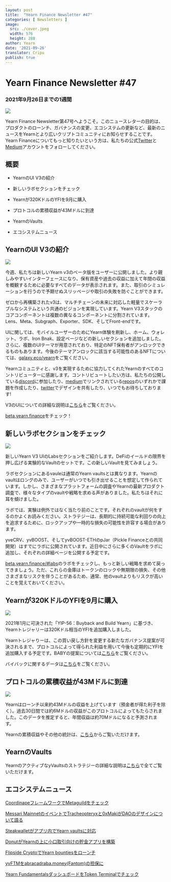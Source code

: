 ```yaml
---
layout: post
title:  "Yearn Finance Newsletter #47"
categories: [ Newsletters ]
image:
  src: ./cover.jpeg
  width: 576
  height: 288
author: Yearn
date: '2021-09-26'
translator: Cripu
publish: true
---
```


# Yearn Finance Newsletter #47

### 2021年9月26日までの1週間

![](/_newsletters/Yearn-Finance-Newsletter-47/image1.png)

Yearn Finance Newsletter第47号へようこそ。このニュースレターの目的は、プロダクトのローンチ、ガバナンスの変更、エコシステムの更新など、最新のニュースをYearnとより広いクリプトコミュニティにお知らせすることです。Yearn Financeについてもっと知りたいという方は、私たちの公式[Twitter](https://twitter.com/iearnfinance)と[Medium](https://medium.com/iearn)アカウントをフォローしてください。

## 概要

-   YearnのUI V3の紹介
    
-   新しいラボセクションをチェック
    
-   Yearnが320KドルのYFIを9月に購入
    
-   プロトコルの累積収益が43Mドルに到達
    
-   YearnのVaults
    
-   エコシステムニュース
    

## YearnのUI V3の紹介

![](/_newsletters/Yearn-Finance-Newsletter-47/image2.png)

今週、私たちは新しいYearn v3のベータ版をユーザーに公開しました。より親しみやすいインターフェースになり、保有資産や過去の収益に加えて年間の収益を概観するために必要なすべてのデータが表示されます。また、取引のシミュレーションを行うので予期せぬスリッページや取引の失敗を防ぐことができます。

ゼロから再構築されたv3は、マルチチェーンの未来に対応した軽量でスケーラブルなシステムという共通のビジョンを実現しています。Yearn V3スタックのコアコンポーネントは複数の異なるコンポーネントに分割されています。Lens、Meta、Subgraph、Exporter、SDK、そしてFront-endです。 

UIに関しては、モバイルユーザーのためにYearn体験を刷新し、ホーム、ウォレット、ラボ、Iron Bnak、設定ページなどの新しいセクションを追加しました。さらに、複数のUIテーマが用意されており、特定のNFT保有者がアンロックできるものもあります。今後のテーマアンロックに該当する可能性のあるNFTについては、[galaxy.eco/yearn](https://galaxy.eco/yearn)をご覧ください。

Yearnコミュニティと、v3を実現するために協力してくれたYearnのすべてのコントリビューターに感謝します。コントリビュートしたい方は、私たちの公開している[discord](https://discord.gg/8rF374XkXy)に参加したり、[medium](https://medium.com/iearn/yearn-ui-v3-0-a194355bdb1f)でリンクされている[repos](https://github.com/yearn)のいずれかで課題を作成したり、[twitter](https://twitter.com/iearnfinance)でデザインを共有したり、いつでもお待ちしております!

V3のUIについての詳細な説明は[こちら](https://medium.com/iearn/yearn-ui-v3-0-a194355bdb1f)をご覧ください。

[beta.yearn.finance](https://beta.yearn.finance/)をチェック！

## 新しいラボセクションをチェック

![](/_newsletters/Yearn-Finance-Newsletter-47/image3.png)

新しいYearn V3 UIのLabsセクションをご紹介します。DeFiのイールドの限界を押し広げる実験的なVaultのセットです。この新しいVaultを見てみましょう。

ラボセクションにあるvauleは通常のYearn vaultsとは異なります。Yearnのvaultはロングのみで、ユーザーがいつでも引き出せることを想定して作られています。しかし、さまざまなプラットフォームの調査やYearnの最新プロダクト調査で、様々なタイプのvaultや戦略を求める声がありました。私たちはそれに耳を傾けました。

ラボでは、実験は例外ではなく当たり前のことです。それぞれのvaultが何をするのかよくお読みください。ストラテジーは、長期的に持続可能な利回りの向上を追求するために、ロックアップや一時的な損失の可能性を許容する場合があります。

yveCRV、yvBOOST、そしてyvBOOST-ETHのpJar（Pickle Financeとの共同開発）はすでにラボに公開されています。近日中にさらに多くのVaultをラボに追加し、それぞれの詳細ページを公開する予定です。

[beta.yearn.finance/#labs](https://beta.yearn.finance/#/labs)のラボをチェックし、もっと新しい戦略を求めて戻ってきましょう。ただ、これらの金庫はトークンのロックや無期限の損失、その他さまざまなリスクを伴うことがあるため、通常、他のvaultよりもリスクが高いことを覚えておいてください。

## Yearnが320KドルのYFIを9月に購入

![](/_newsletters/Yearn-Finance-Newsletter-47/image4.png)

2021年1月に可決された「YIP-56：Buyback and Build Yearn」に基づき、Yearnトレジャリーは320Kドル相当のYFIを追加購入しました。

Yearnトレジャりーは、この買い戻し方針を変更する新たなガバナンス提案が可決されるまで、プロトコルによって得られた利益を用いて今後も定期的にYFIを追加購入する予定です。BABYの提案については[こちら](https://snapshot.org/#/yearn/proposal/Qmb6gBzjvgLMazSrQQGVcjutLNdkVyM2Lh6yckMzdoaHWZ)をご覧ください。 

バイバックに関するデータは[こちら](https://www.yfistats.com/financials/YFIBuybacks.html)をご覧ください。

## プロトコルの累積収益が43Mドルに到達

![](/_newsletters/Yearn-Finance-Newsletter-47/image5.png)

Yearnはローンチ以来約43Mドルの収益を上げています（預金者が得た利子を除く）。過去30日間では約6Mドルの収益がこのプロトコルによってもたらされました。このデータを推定すると、年間収益は約70Mドルになると予測されます。 

Yearnの累積収益やその他の統計は、[こちら](https://www.yfistats.com/)からご覧いただけます。

## YearnのVaults

YearnのアクティブなyVaultsのストラテジーの詳細な説明は[こちら](https://medium.com/yearn-state-of-the-vaults/the-vaults-at-yearn-9237905ffed3)で全てご覧いただけます。

## エコシステムニュース

[CoordinapeフレームワークでMetaguildをチェック](https://twitter.com/metaguildcom/status/1440368717888557068)

[Messari MainnetのイベントでTracheopteryxと0xMakiがDAOのデザインについて語る](https://twitter.com/MessariCrypto/status/1440412651457110020)

[Steakwalletがアプリ内でYearn vaultsに対応](https://twitter.com/steakwallet/status/1440734147194994694)

[DonutがYearnの上に小口取引向けの貯金アプリを構築](https://twitter.com/bantg/status/1438680337735987209)

[Flipside CryptoでYearn bountiesをローンチ](https://twitter.com/flipsidecrypto/status/1438613782507446273)

[yvFTMをabracadraba.money(Fantom)の担保に](https://twitter.com/MIM_Spell/status/1441912161001820161?s=20)

[Yearn FundamentalsダッシュボードをToken Terminalでチェック](https://twitter.com/iearnfinance/status/1441179921523507200)
